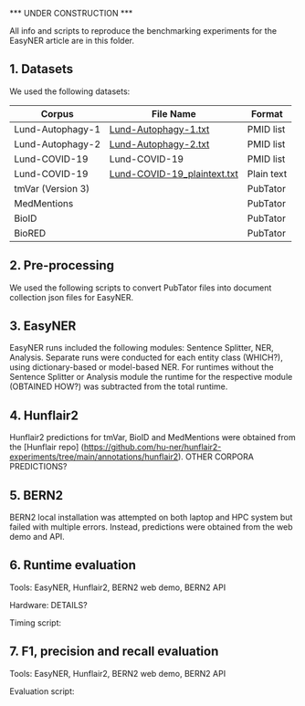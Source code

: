 *** UNDER CONSTRUCTION ***


All info and scripts to reproduce the benchmarking experiments for the EasyNER article are in this folder.

## 1. Datasets
We used the following datasets:

| Corpus                 | File Name                       | Format               |
|------------------------|---------------------------------|----------------------|
| Lund-Autophagy-1       | [Lund-Autophagy-1.txt](https://github.com/Aitslab/EasyNER/blob/main/data/Lund-Autophagy-1.txt)            | PMID list            |
| Lund-Autophagy-2       | [Lund-Autophagy-2.txt](https://github.com/Aitslab/EasyNER/blob/main/data/Lund-Autophagy-2.txt)            | PMID list            |
| Lund-COVID-19          | Lund-COVID-19                   | PMID list            |
| Lund-COVID-19          | [Lund-COVID-19_plaintext.txt](https://github.com/Aitslab/EasyNER/blob/main/data/Lund-COVID-19_plaintext.txt)     | Plain text           |
| tmVar (Version 3)      |                                 | PubTator             |
| MedMentions            |                                 | PubTator             |
| BioID                  |                                 | PubTator             |
| BioRED                 |                                 | PubTator             |

## 2. Pre-processing
We used the following scripts to convert PubTator files into document collection json files for EasyNER.

## 3. EasyNER
EasyNER runs included the following modules: Sentence Splitter, NER, Analysis.
Separate runs were conducted for each entity class (WHICH?), using dictionary-based or model-based NER.
For runtimes without the Sentence Splitter or Analysis module the runtime for the respective module (OBTAINED HOW?) was subtracted from the total runtime.

## 4. Hunflair2
Hunflair2 predictions for tmVar, BioID and MedMentions were obtained from the [Hunflair repo] (https://github.com/hu-ner/hunflair2-experiments/tree/main/annotations/hunflair2). OTHER CORPORA PREDICTIONS?

## 5. BERN2
BERN2 local installation was attempted on both laptop and HPC system but failed with multiple errors. Instead, predictions were obtained from the web demo and API.

## 6. Runtime evaluation
Tools: EasyNER, Hunflair2, BERN2 web demo, BERN2 API

Hardware: DETAILS? 

Timing script:

## 7. F1, precision and recall evaluation
Tools: EasyNER, Hunflair2, BERN2 web demo, BERN2 API

Evaluation script:
